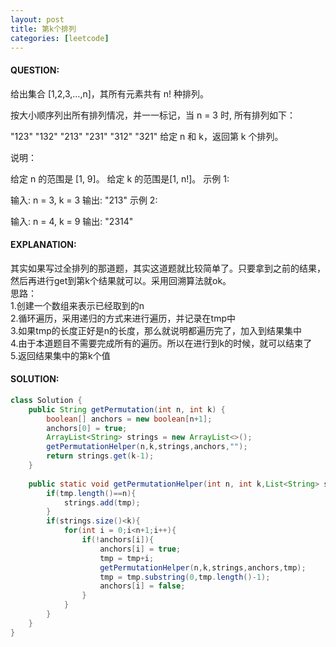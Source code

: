 ```yaml
---
layout: post
title: 第k个排列
categories: [leetcode]
---
```

#### QUESTION:
给出集合 [1,2,3,…,n]，其所有元素共有 n! 种排列。

按大小顺序列出所有排列情况，并一一标记，当 n = 3 时, 所有排列如下：

"123"
"132"
"213"
"231"
"312"
"321"
给定 n 和 k，返回第 k 个排列。

说明：

给定 n 的范围是 [1, 9]。
给定 k 的范围是[1,  n!]。
示例 1:

输入: n = 3, k = 3
输出: "213"
示例 2:

输入: n = 4, k = 9
输出: "2314"
#### EXPLANATION:
其实如果写过全排列的那道题，其实这道题就比较简单了。只要拿到之前的结果，然后再进行get到第k个结果就可以。采用回溯算法就ok。  
思路：  
1.创建一个数组来表示已经取到的n  
2.循环遍历，采用递归的方式来进行遍历，并记录在tmp中  
3.如果tmp的长度正好是n的长度，那么就说明都遍历完了，加入到结果集中  
4.由于本道题目不需要完成所有的遍历。所以在进行到k的时候，就可以结束了  
5.返回结果集中的第k个值  
#### SOLUTION:
```JAVA
class Solution {
    public String getPermutation(int n, int k) {
        boolean[] anchors = new boolean[n+1];
        anchors[0] = true;
        ArrayList<String> strings = new ArrayList<>();
        getPermutationHelper(n,k,strings,anchors,"");
        return strings.get(k-1);
    }
    
    public static void getPermutationHelper(int n, int k,List<String> strings,boolean[] anchors,String tmp) {
        if(tmp.length()==n){
            strings.add(tmp);
        }
        if(strings.size()<k){
            for(int i = 0;i<n+1;i++){
                if(!anchors[i]){
                    anchors[i] = true;
                    tmp = tmp+i;
                    getPermutationHelper(n,k,strings,anchors,tmp);
                    tmp = tmp.substring(0,tmp.length()-1);
                    anchors[i] = false;
                }
            }
        }
    }
}
```